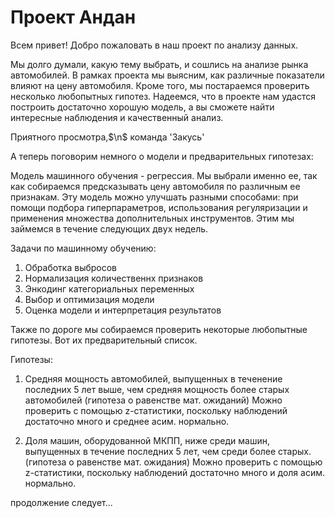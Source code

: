 # Проект Андан

Всем привет! Добро пожаловать в наш проект по анализу данных. 

Мы долго думали, какую тему выбрать, и сошлись на анализе рынка автомобилей. В рамках проекта мы выясним, как различные показатели влияют на цену автомобиля. Кроме того, мы постараемся проверить несколько любопытных гипотез. Надеемся, что в проекте нам удастся построить достаточно хорошую модель, а вы сможете найти интересные наблюдения и качественный анализ.

Приятного просмотра,$\n$
команда 'Закусь'


А теперь поговорим немного о модели и предварительных гипотезах: 

Модель машинного обучения - регрессия. Мы выбрали именно ее, так как собираемся предсказывать цену автомобиля по различным ее признакам. Эту модель можно улучшать разными способами: при помощи подбора гиперпараметров, использования регуляризации и применения множества дополнительных инструментов. Этим мы займемся в течение следующих двух недель.

Задачи по машинному обучению:

1) Обработка выбросов
2) Нормализация количественнх признаков
3) Энкодинг категориальных переменных 
4) Выбор и оптимизация модели 
5) Оценка модели и интерпретация результатов


Также по дороге мы собираемся проверить некоторые любопытные гипотезы. Вот их предварительный список. 

Гипотезы: 

1) Средняя мощность автомобилей, выпущенных в теченение последних 5 лет выше, чем средняя мощность более старых автомобилей (гипотеза о равенстве мат. ожиданий)
Можно проверить с помощью z-статистики, поскольку наблюдений достаточно много и среднее асим. нормально. 

2) Доля машин, оборудованной МКПП, ниже среди машин, выпущенных в течение последних 5 лет, чем среди более старых. (гипотеза о равенстве мат. ожидания)
Можно проверить с помощью z-статистики, поскольку наблюдений достаточно много и доля асим. нормально. 

продолжение следует...
 
